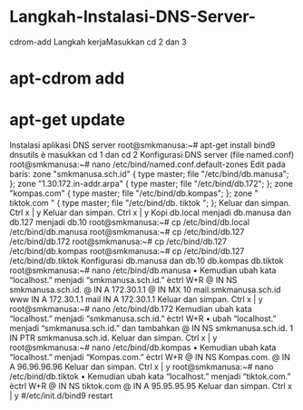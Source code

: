 # Langkah-Instalasi-DNS-Server-
cdrom-add Langkah kerjaMasukkan cd 2 dan 3
# apt-cdrom add
# apt-get update
Instalasi aplikasi DNS server
root@smkmanusa:~# apt-get install bind9 dnsutils
è masukkan cd 1 dan cd 2
Konfigurasi DNS server (file named.conf)
root@smkmanusa:~# nano /etc/bind/named.conf.default-zones
Edit pada baris:
zone "smkmanusa.sch.id" {
type master;
file "/etc/bind/db.manusa";
};
zone "1.30.172.in-addr.arpa" {
type master;
file "/etc/bind/db.172";
};
zone "kompas.com" {
type master;
file "/etc/bind/db.kompas";
};
zone " tiktok.com " {
type master;
file "/etc/bind/db. tiktok ";
};
Keluar dan simpan. Ctrl x | y
Keluar dan simpan. Ctrl x | y
Kopi db.local menjadi db.manusa dan db.127 menjadi db.10
root@smkmanusa:~# cp /etc/bind/db.local /etc/bind/db.manusa
root@smkmanusa:~# cp /etc/bind/db.127 /etc/bind/db.172
root@smkmanusa:~# cp /etc/bind/db.127 /etc/bind/db.kompas
root@smkmanusa:~# cp /etc/bind/db.127 /etc/bind/db.tiktok
Konfigurasi db.manusa dan db.10 db.kompas db.tiktok
root@smkmanusa:~# nano /etc/bind/db.manusa
• Kemudian ubah kata “localhost.” menjadi “smkmanusa.sch.id.” èctrl W+R
@ IN NS smkmanusa.sch.id.
@ IN A  172.30.1.1
@ IN MX 10 mail.smkmanusa.sch.id
www IN  A  172.30.1.1
mail IN A  172.30.1.1
Keluar dan simpan. Ctrl x | y
root@smkmanusa:~# nano /etc/bind/db.172
Kemudian ubah kata “localhost.” menjadi “smkmanusa.sch.id.” èctrl W+R
• ubah “localhost.” menjadi “smkmanusa.sch.id.” dan tambahkan 
@ IN NS smkmanusa.sch.id.
1 IN PTR smkmanusa.sch.id.
Keluar dan simpan. Ctrl x | y
root@smkmanusa:~# nano /etc/bind/db.kompas
• Kemudian ubah kata “localhost.” menjadi “Kompas.com.” èctrl W+R
@ IN NS Kompas.com.
@ IN A 96.96.96.96
Keluar dan simpan. Ctrl x | y
root@smkmanusa:~# nano /etc/bind/db.tiktok
• Kemudian ubah kata “localhost.” menjadi “tiktok.com.” èctrl W+R
@ IN NS tiktok.com
@ IN A 95.95.95.95
Keluar dan simpan. Ctrl x | y
#/etc/init.d/bind9 restart

